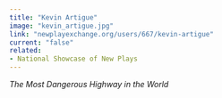```yaml
---
title: "Kevin Artigue"
image: "kevin_artigue.jpg"
link: "newplayexchange.org/users/667/kevin-artigue"
current: "false"
related:
- National Showcase of New Plays
---
```


*The Most Dangerous Highway in the World*

